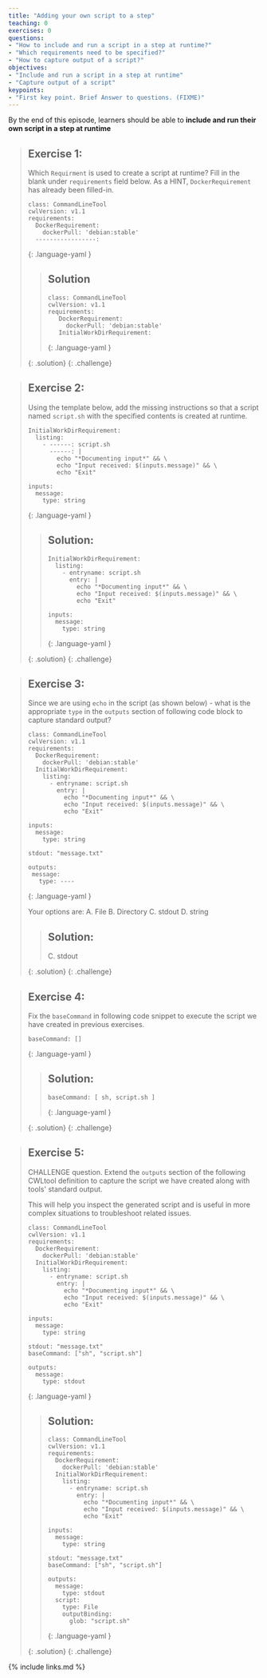 ```yaml
---
title: "Adding your own script to a step"
teaching: 0
exercises: 0
questions:
- "How to include and run a script in a step at runtime?"
- "Which requirements need to be specified?"
- "How to capture output of a script?"
objectives:
- "Include and run a script in a step at runtime"
- "Capture output of a script"
keypoints:
- "First key point. Brief Answer to questions. (FIXME)"
---
```


By the end of this episode,
learners should be able to
__include and run their own script in a step at runtime__

> ## Exercise 1:
>
> Which `Requirment` is used to create a script at runtime? Fill in the blank under `requirements` field below. As a HINT, `DockerRequirement` has already been filled-in.
>
> ~~~
> class: CommandLineTool
> cwlVersion: v1.1
> requirements:
>   DockerRequirement:
>     dockerPull: 'debian:stable'
>   -----------------:
> ~~~
> {: .language-yaml }
>
> > ## Solution
> >
> > ~~~
> > class: CommandLineTool
> > cwlVersion: v1.1
> > requirements:
> >    DockerRequirement:
> >      dockerPull: 'debian:stable'
> >    InitialWorkDirRequirement:
> > ~~~
> > {: .language-yaml }
> >
> {: .solution}
{: .challenge}

> ## Exercise 2:
>
> Using the template below, add the missing instructions so that a script named `script.sh` with the specified contents is created at runtime.
>
> ~~~
> InitialWorkDirRequirement:
>   listing:
>     - ------: script.sh
>       ------: |
>         echo "*Documenting input*" && \
>         echo "Input received: $(inputs.message)" && \
>         echo "Exit"
>
> inputs:
>   message:
>     type: string
> ~~~
> {: .language-yaml }
>
> > ## Solution:
> >
> > ~~~
> > InitialWorkDirRequirement:
> >   listing:
> >     - entryname: script.sh
> >       entry: |
> >         echo "*Documenting input*" && \
> >         echo "Input received: $(inputs.message)" && \
> >         echo "Exit"
> >
> > inputs:
> >   message:
> >     type: string
> > ~~~
> > {: .language-yaml }
> >
> {: .solution}
{: .challenge}

> ## Exercise 3:
>
> Since we are using `echo` in the script (as shown below) - what is the appropriate `type` in the `outputs` section of following code block to capture standard output?
>
> ~~~
> class: CommandLineTool
> cwlVersion: v1.1
> requirements:
>   DockerRequirement:
>     dockerPull: 'debian:stable'
>   InitialWorkDirRequirement:
>     listing:
>       - entryname: script.sh
>         entry: |
>           echo "*Documenting input*" && \
>           echo "Input received: $(inputs.message)" && \
>           echo "Exit"
>
> inputs:
>   message:
>     type: string
>
> stdout: "message.txt"
>
> outputs:
>  message:
>    type: ----
> ~~~
> {: .language-yaml }
>
> Your options are:
> A. File
> B. Directory
> C. stdout
> D. string
>
> > ## Solution:
> >
> > C. stdout
> >
> {: .solution}
{: .challenge}

> ## Exercise 4:
>
> Fix the `baseCommand` in following code snippet to execute the script we have created in previous exercises.
>
> ~~~
> baseCommand: []
> ~~~
> {: .language-yaml }
>
> > ## Solution:
> >
> > ~~~
> > baseCommand: [ sh, script.sh ]
> > ~~~
> > {: .language-yaml }
> >
> {: .solution}
{: .challenge}

> ## Exercise 5:
>
> CHALLENGE question. Extend the `outputs` section of the following CWLtool definition to capture the script we have created along with tools' standard output.
> 
> This will help you inspect the generated script and is useful in more complex situations to troubleshoot related issues.
>
> ~~~
> class: CommandLineTool
> cwlVersion: v1.1
> requirements:
>   DockerRequirement:
>     dockerPull: 'debian:stable'
>   InitialWorkDirRequirement:
>     listing:
>       - entryname: script.sh
>         entry: |
>           echo "*Documenting input*" && \
>           echo "Input received: $(inputs.message)" && \
>           echo "Exit"
>
> inputs:
>   message:
>     type: string
>
> stdout: "message.txt"
> baseCommand: ["sh", "script.sh"]
>
> outputs:
>   message:
>     type: stdout
> ~~~
> {: .language-yaml }
>
> > ## Solution:
> >
> > ~~~
> > class: CommandLineTool
> > cwlVersion: v1.1
> > requirements:
> >   DockerRequirement:
> >     dockerPull: 'debian:stable'
> >   InitialWorkDirRequirement:
> >     listing:
> >       - entryname: script.sh
> >         entry: |
> >           echo "*Documenting input*" && \
> >           echo "Input received: $(inputs.message)" && \
> >           echo "Exit"
> >
> > inputs:
> >   message:
> >     type: string
> >
> > stdout: "message.txt"
> > baseCommand: ["sh", "script.sh"]
> >
> > outputs:
> >   message:
> >     type: stdout
> >   script:
> >     type: File
> >     outputBinding:
> >       glob: "script.sh"
> > ~~~
> > {: .language-yaml }
> >
> {: .solution}
{: .challenge}


{% include links.md %}
